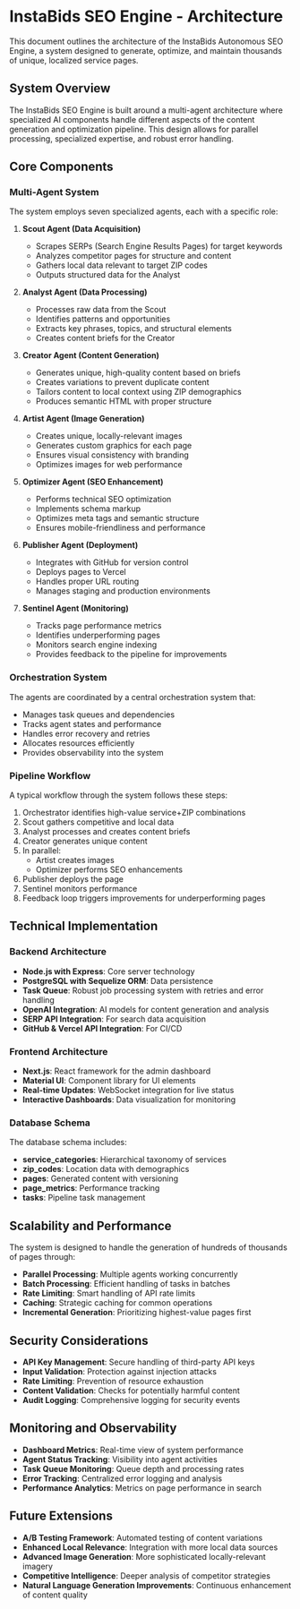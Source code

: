 # InstaBids SEO Engine - Architecture

This document outlines the architecture of the InstaBids Autonomous SEO Engine, a system designed to generate, optimize, and maintain thousands of unique, localized service pages.

## System Overview

The InstaBids SEO Engine is built around a multi-agent architecture where specialized AI components handle different aspects of the content generation and optimization pipeline. This design allows for parallel processing, specialized expertise, and robust error handling.

## Core Components

### Multi-Agent System

The system employs seven specialized agents, each with a specific role:

1. **Scout Agent (Data Acquisition)**
   - Scrapes SERPs (Search Engine Results Pages) for target keywords
   - Analyzes competitor pages for structure and content
   - Gathers local data relevant to target ZIP codes
   - Outputs structured data for the Analyst

2. **Analyst Agent (Data Processing)**
   - Processes raw data from the Scout
   - Identifies patterns and opportunities
   - Extracts key phrases, topics, and structural elements
   - Creates content briefs for the Creator

3. **Creator Agent (Content Generation)**
   - Generates unique, high-quality content based on briefs
   - Creates variations to prevent duplicate content
   - Tailors content to local context using ZIP demographics
   - Produces semantic HTML with proper structure

4. **Artist Agent (Image Generation)**
   - Creates unique, locally-relevant images
   - Generates custom graphics for each page
   - Ensures visual consistency with branding
   - Optimizes images for web performance

5. **Optimizer Agent (SEO Enhancement)**
   - Performs technical SEO optimization
   - Implements schema markup
   - Optimizes meta tags and semantic structure
   - Ensures mobile-friendliness and performance

6. **Publisher Agent (Deployment)**
   - Integrates with GitHub for version control
   - Deploys pages to Vercel
   - Handles proper URL routing
   - Manages staging and production environments

7. **Sentinel Agent (Monitoring)**
   - Tracks page performance metrics
   - Identifies underperforming pages
   - Monitors search engine indexing
   - Provides feedback to the pipeline for improvements

### Orchestration System

The agents are coordinated by a central orchestration system that:

- Manages task queues and dependencies
- Tracks agent states and performance
- Handles error recovery and retries
- Allocates resources efficiently
- Provides observability into the system

### Pipeline Workflow

A typical workflow through the system follows these steps:

1. Orchestrator identifies high-value service+ZIP combinations
2. Scout gathers competitive and local data
3. Analyst processes and creates content briefs
4. Creator generates unique content
5. In parallel:
   - Artist creates images
   - Optimizer performs SEO enhancements
6. Publisher deploys the page
7. Sentinel monitors performance
8. Feedback loop triggers improvements for underperforming pages

## Technical Implementation

### Backend Architecture

- **Node.js with Express**: Core server technology
- **PostgreSQL with Sequelize ORM**: Data persistence
- **Task Queue**: Robust job processing system with retries and error handling
- **OpenAI Integration**: AI models for content generation and analysis
- **SERP API Integration**: For search data acquisition
- **GitHub & Vercel API Integration**: For CI/CD

### Frontend Architecture

- **Next.js**: React framework for the admin dashboard
- **Material UI**: Component library for UI elements
- **Real-time Updates**: WebSocket integration for live status
- **Interactive Dashboards**: Data visualization for monitoring

### Database Schema

The database schema includes:

- **service_categories**: Hierarchical taxonomy of services
- **zip_codes**: Location data with demographics
- **pages**: Generated content with versioning
- **page_metrics**: Performance tracking
- **tasks**: Pipeline task management

## Scalability and Performance

The system is designed to handle the generation of hundreds of thousands of pages through:

- **Parallel Processing**: Multiple agents working concurrently
- **Batch Processing**: Efficient handling of tasks in batches
- **Rate Limiting**: Smart handling of API rate limits
- **Caching**: Strategic caching for common operations
- **Incremental Generation**: Prioritizing highest-value pages first

## Security Considerations

- **API Key Management**: Secure handling of third-party API keys
- **Input Validation**: Protection against injection attacks
- **Rate Limiting**: Prevention of resource exhaustion
- **Content Validation**: Checks for potentially harmful content
- **Audit Logging**: Comprehensive logging for security events

## Monitoring and Observability

- **Dashboard Metrics**: Real-time view of system performance
- **Agent Status Tracking**: Visibility into agent activities
- **Task Queue Monitoring**: Queue depth and processing rates
- **Error Tracking**: Centralized error logging and analysis
- **Performance Analytics**: Metrics on page performance in search

## Future Extensions

- **A/B Testing Framework**: Automated testing of content variations
- **Enhanced Local Relevance**: Integration with more local data sources
- **Advanced Image Generation**: More sophisticated locally-relevant imagery
- **Competitive Intelligence**: Deeper analysis of competitor strategies
- **Natural Language Generation Improvements**: Continuous enhancement of content quality
